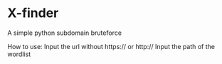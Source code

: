# X-finder
A simple python subdomain bruteforce

How to use:
Input the url without https:// or http://
Input the path of the wordlist
